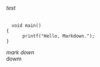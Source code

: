 ###### test  
      void main()
    {
          printf("Hello, Markdown.");
    }
*mark*
_down_     
dowm
